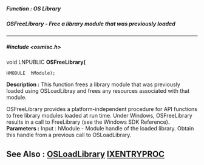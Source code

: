 ##### Function : OS Library
##### OSFreeLibrary - Free a library module that was previously loaded
---
##### #include <osmisc.h>
void LNPUBLIC **OSFreeLibrary(**

	HMODULE  hModule);
**Description :**
This function frees a library module that was previously loaded using 
OSLoadLibray and frees any resources associated with that module.

OSFreeLibrary provides a platform-independent procedure for API functions to 
free library modules loaded at run time.  Under Windows, OSFreeLibrary results 
in a call to FreeLibrary (see the Windows SDK Reference).
**Parameters :**
Input :
hModule  -  Module handle of the loaded library.  Obtain this handle from a previous call to OSLoadLibrary.


**See Also :**
[OSLoadLibrary](D:/md_files/OSLoadLibrary.md)
[IXENTRYPROC](D:/md_files/IXENTRYPROC.md)
---
